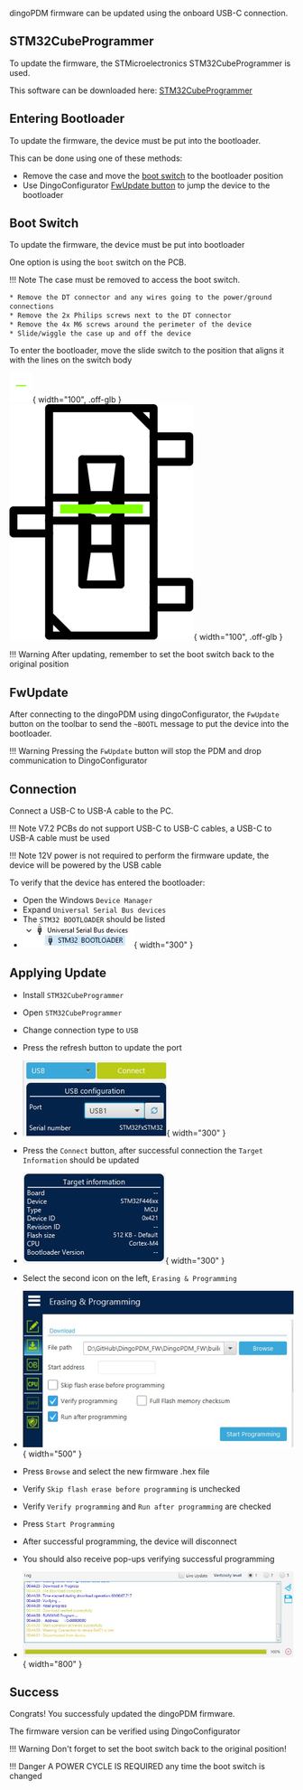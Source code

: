 dingoPDM firmware can be updated using the onboard USB-C connection. 

## STM32CubeProgrammer

To update the firmware, the STMicroelectronics STM32CubeProgrammer is used. 

This software can be downloaded here: [STM32CubeProgrammer](https://www.st.com/en/development-tools/stm32cubeprog.html)

## Entering Bootloader

To update the firmware, the device must be put into the bootloader. 

This can be done using one of these methods:

* Remove the case and move the [boot switch](#boot-switch) to the bootloader position
* Use DingoConfigurator [FwUpdate button](#fwupdate) to jump the device to the bootloader

## Boot Switch

To update the firmware, the device must be put into bootloader

One option is using the `boot` switch on the PCB. 

!!! Note
    The case must be removed to access the boot switch.

    * Remove the DT connector and any wires going to the power/ground connections
    * Remove the 2x Philips screws next to the DT connector
    * Remove the 4x M6 screws around the perimeter of the device
    * Slide/wiggle the case up and off the device

To enter the bootloader, move the slide switch to the position that aligns it with the lines on the switch body

![BootSwitch1](../images/bootSwitchWhite.svg#only-dark){ width="100", .off-glb }
![BootSwitch1](../images/bootSwitchBlack.svg#only-light){ width="100", .off-glb }

!!! Warning
    After updating, remember to set the boot switch back to the original position

## FwUpdate

After connecting to the dingoPDM using dingoConfigurator, the `FwUpdate` button on the toolbar to send the `~BOOTL` message to put the device into the bootloader.

!!! Warning
    Pressing the `FwUpdate` button will stop the PDM and drop communication to DingoConfigurator

## Connection

Connect a USB-C to USB-A cable to the PC. 

!!! Note
    V7.2 PCBs do not support USB-C to USB-C cables, a USB-C to USB-A cable must be used

!!! Note
    12V power is not required to perform the firmware update, the device will be powered by the USB cable

To verify that the device has entered the bootloader:

* Open the Windows `Device Manager`
* Expand `Universal Serial Bus devices`
* The `STM32 BOOTLOADER` should be listed
* ![DeviceManager](../images/deviceManagerBootloader.jpg){ width="300" }

## Applying Update

* Install `STM32CubeProgrammer`
* Open `STM32CubeProgrammer`
* Change connection type to `USB`
* Press the refresh button to update the port

* ![CubeProgUSB](../images/cubeprogUSB.jpg){ width="300" }

* Press the `Connect` button, after successful connection the `Target Information` should be updated
* ![CubeProgConnected](../images/cubeprogConnected.jpg){ width="300" }
* Select the second icon on the left, `Erasing & Programming`
* ![CubeProgProgramming](../images/cubeprogProgramming.jpg){ width="500" }
* Press `Browse` and select the new firmware .hex file
* Verify `Skip flash erase before programming` is unchecked
* Verify `Verify programming` and `Run after programming` are checked
* Press `Start Programming`
* After successful programming, the device will disconnect
* You should also receive pop-ups verifying successful programming
* ![CubeProgSuccess](../images/cubeprogSuccess.jpg){ width="800" }

## Success

Congrats! You successfuly updated the dingoPDM firmware. 

The firmware version can be verified using DingoConfigurator

!!! Warning
    Don't forget to set the boot switch back to the original position!

!!! Danger
    A POWER CYCLE IS REQUIRED any time the boot switch is changed
